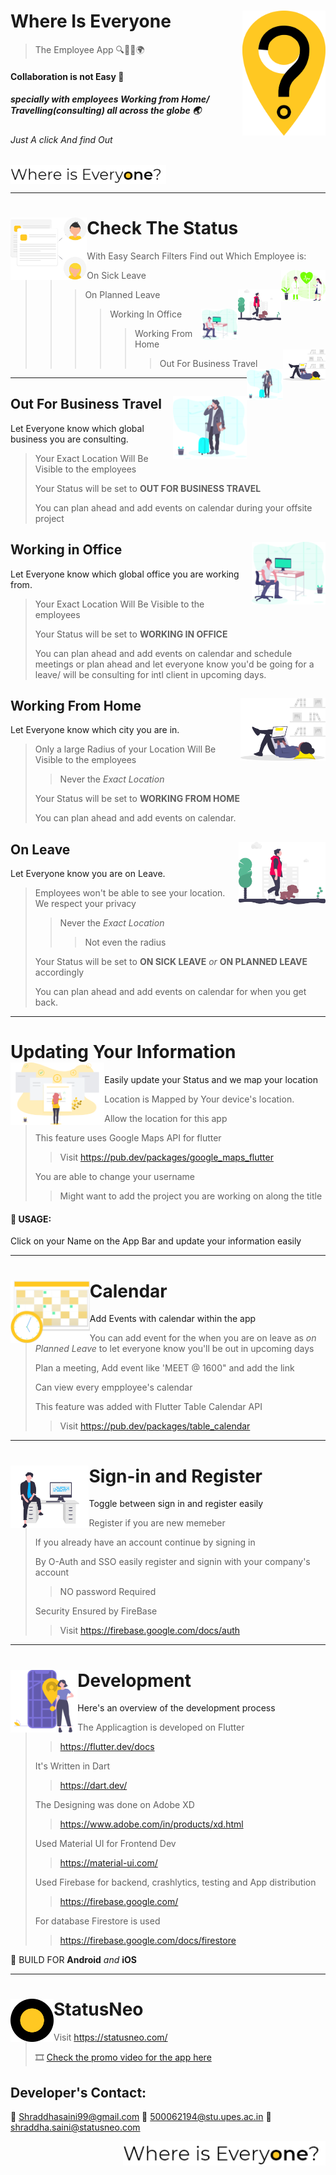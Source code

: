 # Where Is Everyone <img src="https://github.com/Shraddhasaini/Whereisevery1/blob/master/assets/snlogo.png" height="200" align="right"> 
> The Employee App
> :mag::office::calendar::earth_africa:

#### Collaboration is not Easy :busts_in_silhouette:
##### specially with employees Working from Home/ Travelling(consulting) all across the globe :earth_asia:
###### Just A click And find Out 
<img src="https://github.com/Shraddhasaini/Whereisevery1/blob/master/assets/Ologowie.png" height="30" align="center">

 ----------------
# Check The Status <img src="https://github.com/Shraddhasaini/Whereisevery1/blob/master/assets/statuslist.png" height="100" align="left">
>With Easy Search Filters Find out Which Employee is:
>> On Sick Leave <img src="https://github.com/Shraddhasaini/Whereisevery1/blob/master/assets/osl.png" height="50" align="right">
>>> On Planned Leave <img src="https://github.com/Shraddhasaini/Whereisevery1/blob/master/assets/opl.png" height="50" align="right">
>>>> Working In Office <img src="https://github.com/Shraddhasaini/Whereisevery1/blob/master/assets/wio.png" height="50" align="right">
>>>>> Working From Home <img src="https://github.com/Shraddhasaini/Whereisevery1/blob/master/assets/wfh.png" height="50" align="right">
>>>>>> Out For Business Travel <img src="https://github.com/Shraddhasaini/Whereisevery1/blob/master/assets/bt.png" height="50" align="right">
------------
## Out For Business Travel <img src="https://github.com/Shraddhasaini/Whereisevery1/blob/master/assets/bt.png" height="100" align="right">
Let Everyone know which global business you are consulting.
> Your Exact Location Will Be Visible to the employees
>
> Your Status will be set to **OUT FOR BUSINESS TRAVEL**
>
> You can plan ahead and add events on calendar during your offsite project
>
## Working in Office <img src="https://github.com/Shraddhasaini/Whereisevery1/blob/master/assets/wio.png" height="100" align="right">
Let Everyone know which global office you are working from.
> Your Exact Location Will Be Visible to the employees
>
> Your Status will be set to **WORKING IN OFFICE**
>
> You can plan ahead and add events on calendar and schedule meetings or plan ahead and let everyone know you'd be going for a leave/ will be consulting for intl client in upcoming days.
>
## Working From Home <img src="https://github.com/Shraddhasaini/Whereisevery1/blob/master/assets/wfh.png" height="100" align="right">
Let Everyone know which city you are in.
> Only a large Radius of your Location Will Be Visible to the employees
>> Never the _Exact Location_
>
> Your Status will be set to **WORKING FROM HOME**
>
> You can plan ahead and add events on calendar.
>
## On Leave <img src="https://github.com/Shraddhasaini/Whereisevery1/blob/master/assets/opl.png" height="100" align="right">
Let Everyone know you are on Leave.
> Employees won't be able to see your location. We respect your privacy
>> Never the _Exact Location_ 
>>> Not even the radius
>
> Your Status will be set to **ON SICK LEAVE** _or_ **ON PLANNED LEAVE** accordingly
>
> You can plan ahead and add events on calendar for when you get back.
>

--------------------
# Updating Your Information <img src="https://github.com/Shraddhasaini/Whereisevery1/blob/master/assets/onboard.png" height="100" align="left">
Easily update your Status and we map your location
> Location is Mapped by Your device's location.
>> Allow the location for this app
>
> This feature uses Google Maps API for flutter
>> Visit <https://pub.dev/packages/google_maps_flutter>
>
> You are able to change your username 
>
>> Might want to add the project you are working on along the title

#### :bust_in_silhouette: USAGE:
Click on your Name on the App Bar and update your information easily

---------------------
# Calendar <img src="https://github.com/Shraddhasaini/Whereisevery1/blob/master/assets/usercal.png" height="100" align="left">
Add Events with calendar within the app
> You can add event for the when you are on leave as _on Planned Leave_ to let everyone know you'll be out in upcoming days
>
> Plan a meeting, Add event like 'MEET @ 1600" and add the link
>
> Can view every empployee's calendar
>
> This feature was added with Flutter Table Calendar API
>> Visit https://pub.dev/packages/table_calendar

-------------------
# Sign-in and Register <img src="https://github.com/Shraddhasaini/Whereisevery1/blob/master/assets/registerboy.png" height="100" align="left">
Toggle between sign in and register easily
> Register if you are new memeber
>
> If you already have an account continue by signing in
>
> By O-Auth and SSO easily register and signin with your company's account
>> NO password Required
>
> Security Ensured by FireBase
>> Visit https://firebase.google.com/docs/auth

----------------
# Development  <img src="https://github.com/Shraddhasaini/Whereisevery1/blob/master/assets/loc.png" height="100" align="left">
Here's an overview of the development process
> The Applicagtion is developed on Flutter
>> https://flutter.dev/docs
>
> It's Written in Dart
>> https://dart.dev/
>
> The Designing was done on Adobe XD
>> https://www.adobe.com/in/products/xd.html
>
> Used Material UI for Frontend Dev
>> https://material-ui.com/
>
> Used Firebase for backend, crashlytics, testing and App distribution
>>https://firebase.google.com/
>
>For database Firestore is used
>>https://firebase.google.com/docs/firestore
>
:iphone: BUILD FOR **Android** _and_ **iOS**

---------------------------
# StatusNeo <img src="https://github.com/Shraddhasaini/Whereisevery1/blob/master/assets/iconlogo.png" height="69" align="left">
> Visit https://statusneo.com/
>
> :film_strip: [Check the promo video for the app here](https://www.linkedin.com/posts/shraddha-saini-605355166_where-is-everyone-enterprise-app-for-consulting-activity-6681111522149769216-G5Md/)

## Developer's Contact:
:e-mail:  Shraddhasaini99@gmail.com
:email:  500062194@stu.upes.ac.in
:incoming_envelope:  shraddha.saini@statusneo.com

<img src="https://github.com/Shraddhasaini/Whereisevery1/blob/master/assets/Ologowie.png" height="39" align="right">
